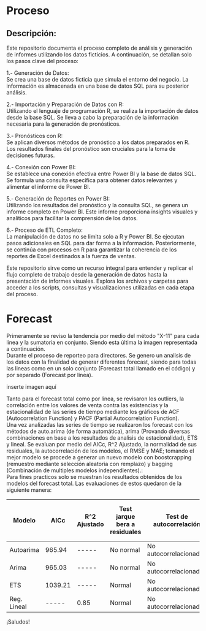 # Proceso

## Descripción:
<p>Este repositorio documenta el proceso completo de análisis y generación de informes utilizando los datos ficticios. A continuación, se detallan solo los pasos clave del proceso:
<br></p>

<p> 1.- Generación de Datos: <br>Se crea una base de datos ficticia que simula el entorno del negocio.
La información es almacenada en una base de datos SQL para su posterior análisis.<br></p>

<p> 2.- Importación y Preparación de Datos con R: <br>Utilizando el lenguaje de programación R, se realiza la importación de datos desde la base SQL.
Se lleva a cabo la preparación de la información necesaria para la generación de pronósticos.<br></p>

<p> 3.- Pronósticos con R: <br> Se aplican diversos métodos de pronóstico a los datos preparados en R.
Los resultados finales del pronóstico son cruciales para la toma de decisiones futuras.<br></p>

<p>4.- Conexión con Power BI: <br> Se establece una conexión efectiva entre Power BI y la base de datos SQL.
Se formula una consulta específica para obtener datos relevantes y alimentar el informe de Power BI. <br></p>

<p>5.- Generación de Reportes en Power BI: <br> Utilizando los resultados del pronóstico y la consulta SQL, se genera un informe completo en Power BI.
Este informe proporciona insights visuales y analíticos para facilitar la comprensión de los datos. <br></p>

<p>6.- Proceso de ETL Completo:<br> La manipulación de datos no se limita solo a R y Power BI. Se ejecutan pasos adicionales en SQL para dar forma a la información.
Posteriormente, se continúa con procesos en R para garantizar la coherencia de los reportes de Excel destinados a la fuerza de ventas.<br></p>

<p>Este repositorio sirve como un recurso integral para entender y replicar el flujo completo de trabajo desde la generación de datos hasta la presentación de informes visuales. Explora los archivos y carpetas para acceder a los scripts, consultas y visualizaciones utilizadas en cada etapa del proceso.<br></p>

# Forecast
<p>
Primeramente se reviso la tendencia por medio del método "X-11" para cada linea y la sumatoria en conjunto. Siendo esta última la imagen representada a continuación.<br>
Durante el proceso de reporteo para directores. Se genero un analisis de los datos con la finalidad de generar diferentes forecast, siendo para todas las lineas como en un solo conjunto (Forecast total llamado en el código) y por separado (Forecast por linea).
<br></p>

inserte imagen aquí

<p>Tanto para el forecast total como por linea, se revisaron los outliers, la correlación entre los valores de venta contra las existencias y la estacionalidad de las series de tiempo mediante los gráficos de ACF (Autocorrelation Function) y PACF (Partial Autocorrelation Function).<br>
Una vez analizadas las series de tiempo se realizaron los forecast con los métodos de auto.arima (de forma automática), arima (Provando diversas combinaciones en base a los resultados de analisis de estacionalidad), ETS y lineal. Se evaluan por medio del AICc, R^2 Ajustado, la normalidad de sus residuales, la autocorrelación de los modelos, el RMSE y MAE; tomando el mejor modelo se procede a generar un nuevo modelo con boostcrapping (remuestro mediante selección aleatoria con remplazo) y bagging (Combinación de multiples modelos independientes).:<br>
Para fines practicos solo se muestran los resultados obtenidos de los modelos del forecast total. Las evaluaciones de estos quedaron de la siguiente manera:<br></p>

  | Modelo    | AICc       | R^2 Ajustado | Test jarque bera a residuales | Test de autocorrelación| RMSE (Raíz del error cuadratico medio)| MAE (Error absoluto medio) |
| ----------- | ---------- | ---------    | ----------------------------- | -----------------------| ------------------------------------  |----------------------------|
| Autoarima   | 965.94     | -----        | No normal                     | No autocorrelacionados | 1500 | 1256 |
| Arima       | 965.03     | -----        | No normal                     | No autocorrelacionados | 548  | 469  |
| ETS         | 1039.21    | -----        | Normal                        | No autocorrelacionados | 1290 | 883  |
| Reg. Lineal | -----      | 0.85         | Normal                        | No autocorrelacionados | 1686 | 1234 |


¡Saludos!


